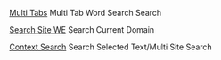 
[Multi Tabs](https://addons.mozilla.org/en-US/firefox/addon/search-multi-tabs/)
Multi Tab Word Search Search

[Search Site WE](https://addons.mozilla.org/en-US/firefox/addon/search-site-we/)
Search Current Domain

[Context Search](https://addons.mozilla.org/en-US/firefox/addon/contextsearch-web-ext/)
Search Selected Text/Multi Site Search
